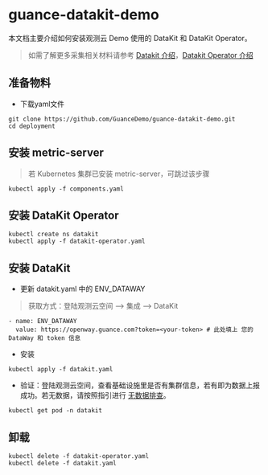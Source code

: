 # guance-datakit-demo
本文档主要介绍如何安装观测云 Demo 使用的 DataKit 和 DataKit Operator。

> 如需了解更多采集相关材料请参考 [Datakit 介绍](https://docs.guance.com/datakit/datakit-arch/)，[Datakit Operator 介绍](https://docs.guance.com/datakit/datakit-operator/)


## 准备物料
- 下载yaml文件
```shell
git clone https://github.com/GuanceDemo/guance-datakit-demo.git
cd deployment
```

## 安装 metric-server
> 若 Kubernetes 集群已安装 metric-server，可跳过该步骤

```shell
kubectl apply -f components.yaml
```

## 安装 DataKit Operator
```shell
kubectl create ns datakit
kubectl apply -f datakit-operator.yaml
```

##  安装 DataKit
-  更新 datakit.yaml 中的 ENV_DATAWAY
> 获取方式：登陆观测云空间 --> 集成 --> DataKit

```shell
- name: ENV_DATAWAY
  value: https://openway.guance.com?token=<your-token> # 此处填上 您的 DataWay 和 token 信息
```

- 安装
```shell
kubectl apply -f datakit.yaml
```

- 验证：登陆观测云空间，查看基础设施里是否有集群信息，若有即为数据上报成功。若无数据，请按照指引进行 [无数据排查](https://docs.guance.com/datakit/why-no-data/)。
```
kubectl get pod -n datakit
``` 

## 卸载
```shell
kubectl delete -f datakit-operator.yaml
kubectl delete -f datakit.yaml
```